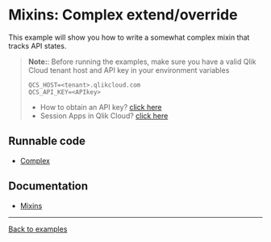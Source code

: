 # Mixins: Complex extend/override

This example will show you how to write a somewhat complex mixin that
tracks API states.

> **Note:**: Before running the examples, make sure you have a valid Qlik Cloud tenant host and API key in your environment variables
> ```
> QCS_HOST=<tenant>.qlikcloud.com
> QCS_API_KEY=<APIkey>
> ```
> - How to obtain an API key? [click here](https://qlik.dev/tutorials/generate-your-first-api-key)
> - Session Apps in Qlik Cloud? [click here](https://qlik.dev/apis/json-rpc/qix#session-apps)

## Runnable code

* [Complex](./complex.js)

## Documentation

* [Mixins](/docs/api.md#mixins)

---

[Back to examples](/examples/README.md#runnable-examples)
